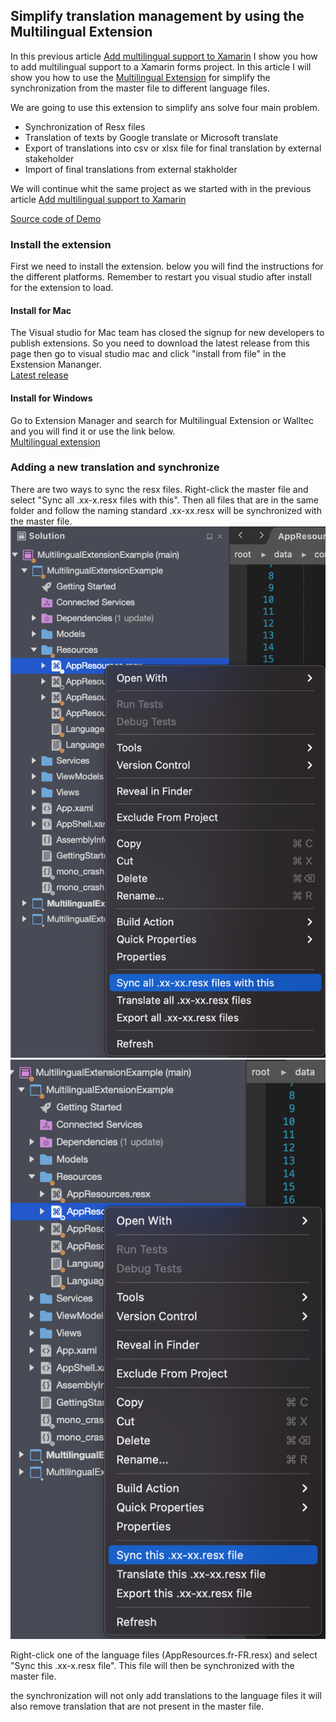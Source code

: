 ## Simplify translation management by using the Multilingual Extension
In this previous article [Add multilingual support to Xamarin](https://joacimwall.github.io/#multilingual_support/) I show you how to add multilingual support to a Xamarin forms project. In this article I will show you how to use the [Multilingual Extension](https://github.com/JoacimWall/Visual-studio-multilingual-extension) for simplify the synchronization from the master file to different language files. 

We are going to use this extension to simplify ans solve four main problem.  
 * Synchronization of Resx files  
 * Translation of texts by Google translate or Microsoft translate  
 * Export of translations into csv or xlsx file for final translation by external stakeholder  
 * Import of final translations from external stakholder  

We will continue whit the same project as we started with in the previous article [Add multilingual support to Xamarin](https://joacimwall.github.io/#multilingual_support/)

[Source code of Demo](https://github.com/JoacimWall/Blog_Samples/tree/main/Add%20multilingual%20support%20to%20Xamarin)

### Install the extension
First we need to install the extension. below you will find the instructions for the different platforms. Remember to restart you visual studio after install for the extension to load.  

#### Install for Mac
The Visual studio for Mac team has closed the signup for new developers to publish extensions. So you need to download the latest release from this page then go to visual studio mac and click "install from file" in the Exstension Mananger.  
[Latest release](https://github.com/JoacimWall/Visual-studio-multilingual-extension/releases)

#### Install for Windows 
Go to Extension Manager and search for Multilingual Extension or Walltec and you will find it or use the link below.   
[Multilingual extension](https://marketplace.visualstudio.com/items?itemName=Walltec.MultilingualExtension)

### Adding a new translation and synchronize
 There are two ways to sync the resx files. 
 Right-click the master file and select "Sync all .xx-x.resx files with this". Then all files that are in the same folder and follow the naming standard .xx-xx.resx  will be synchronized with the master file. 
![Screenshot](img/multilingual_extension/SyncAllFilePopUpDialog.png)![Screenshot](img/multilingual_extension/SyncFilePopUpDialog.png)

 
Right-click one of the language files (AppResources.fr-FR.resx) and select "Sync this .xx-x.resx file". This file will then be synchronized with the master file.


the synchronization will not only add translations to the language files it will also remove translation that are not present in the master file.



           
